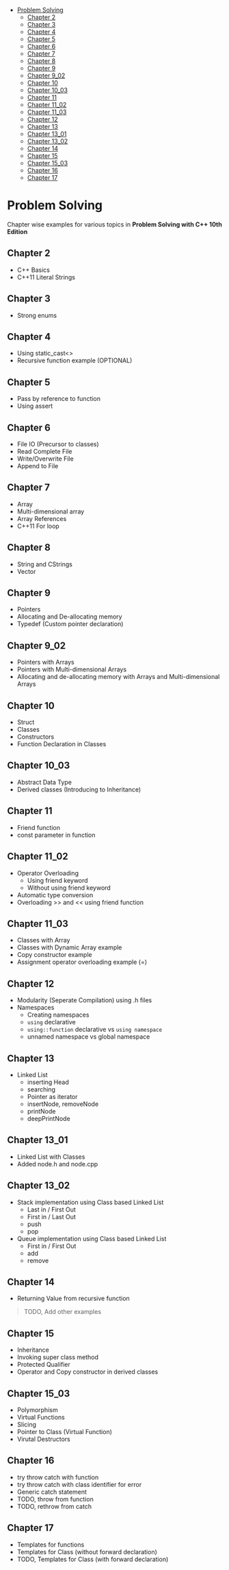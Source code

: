 - [Problem Solving](#problem-solving)
  - [Chapter 2](#chapter-2)
  - [Chapter 3](#chapter-3)
  - [Chapter 4](#chapter-4)
  - [Chapter 5](#chapter-5)
  - [Chapter 6](#chapter-6)
  - [Chapter 7](#chapter-7)
  - [Chapter 8](#chapter-8)
  - [Chapter 9](#chapter-9)
  - [Chapter 9_02](#chapter-902)
  - [Chapter 10](#chapter-10)
  - [Chapter 10_03](#chapter-1003)
  - [Chapter 11](#chapter-11)
  - [Chapter 11_02](#chapter-1102)
  - [Chapter 11_03](#chapter-1103)
  - [Chapter 12](#chapter-12)
  - [Chapter 13](#chapter-13)
  - [Chapter 13_01](#chapter-1301)
  - [Chapter 13_02](#chapter-1302)
  - [Chapter 14](#chapter-14)
  - [Chapter 15](#chapter-15)
  - [Chapter 15_03](#chapter-1503)
  - [Chapter 16](#chapter-16)
  - [Chapter 17](#chapter-17)

# Problem Solving

Chapter wise examples for various topics in **Problem Solving with C++ 10th Edition**

## Chapter 2

- C++ Basics
- C++11 Literal Strings

## Chapter 3

- Strong enums

## Chapter 4

- Using static_cast<>
- Recursive function example (OPTIONAL)

## Chapter 5

- Pass by reference to function
- Using assert

## Chapter 6

- File IO (Precursor to classes)
- Read Complete File
- Write/Overwrite File
- Append to File

## Chapter 7

- Array
- Multi-dimensional array
- Array References
- C++11 For loop

## Chapter 8

- String and CStrings
- Vector

## Chapter 9

- Pointers
- Allocating and De-allocating memory
- Typedef (Custom pointer declaration)

## Chapter 9_02

- Pointers with Arrays
- Pointers with Multi-dimensional Arrays
- Allocating and de-allocating memory with Arrays and Multi-dimensional Arrays

## Chapter 10

- Struct
- Classes
- Constructors
- Function Declaration in Classes

## Chapter 10_03

- Abstract Data Type
- Derived classes (Introducing to Inheritance)

## Chapter 11

- Friend function
- const parameter in function

## Chapter 11_02

- Operator Overloading
  - Using friend keyword
  - Without using friend keyword
- Automatic type conversion
- Overloading >> and  << using friend function

## Chapter 11_03

- Classes with Array
- Classes with Dynamic Array example
- Copy constructor example
- Assignment operator overloading example (=)

## Chapter 12

- Modularity (Seperate Compilation) using .h files
- Namespaces
  - Creating namespaces
  - `using` declarative
  - `using::function` declarative vs `using namespace`
  - unnamed namespace vs global namespace

## Chapter 13

- Linked List
  - inserting Head
  - searching
  - Pointer as iterator
  - insertNode, removeNode
  - printNode
  - deepPrintNode

## Chapter 13_01

- Linked List with Classes
- Added node.h and node.cpp

## Chapter 13_02

- Stack implementation using Class based Linked List
  - Last in / First Out 
  - First in / Last Out
  - push
  - pop
- Queue implementation using Class based Linked List
  - First in / First Out
  - add
  - remove

## Chapter 14

- Returning Value from recursive function
> TODO, Add other examples

## Chapter 15

- Inheritance
- Invoking super class method
- Protected Qualifier
- Operator and Copy constructor in derived classes

## Chapter 15_03

- Polymorphism
- Virtual Functions
- Slicing
- Pointer to Class (Virtual Function)
- Virutal Destructors

## Chapter 16

- try throw catch with function
- try throw catch with class identifier for error
- Generic catch statement
- TODO, throw from function
- TODO, rethrow from catch

## Chapter 17

- Templates for functions
- Templates for Class (without forward declaration)
- TODO, Templates for Class (with forward declaration)
